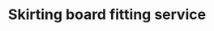 ---
title: "Skirting board fitting service"
alt: "Fitting and replacing decorative skirting boards to cover wall-floor joints"
description: "Fitting and replacing decorative skirting boards to cover wall-floor joints"
category: "carpenter"
subcategory: "skirting-board-fitting"
image: "/tradespeople/carpenter/skirting-board-fitting.webp"
ogImage: "/tradespeople/carpenter/skirting-board-fitting.webp"
colour: "blue"
pathtxt: "Skirting board fitting"
published: true
---
